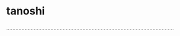# tanoshi
..............................................................................................................
